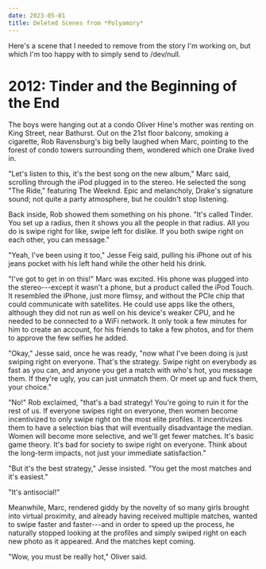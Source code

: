 ```yaml
---
date: 2023-05-01
title: Deleted Scenes from *Polyamory*
---
```


Here's a scene that I needed to remove from the story I'm working on, but which I'm too happy with to simply send to /dev/null.

# 2012: Tinder and the Beginning of the End

The boys were hanging out at a condo Oliver Hine's mother was renting on King Street, near Bathurst. Out on the 21st floor balcony, smoking a cigarette, Rob Ravensburg's big belly laughed when Marc, pointing to the forest of condo towers surrounding them, wondered which one Drake lived in.

"Let's listen to this, it's the best song on the new album," Marc said, scrolling through the iPod plugged in to the stereo. He selected the song "The Ride," featuring The Weeknd. Epic and melancholy, Drake's signature sound; not quite a party atmosphere, but he couldn't stop listening.

Back inside, Rob showed them something on his phone. "It's called Tinder. You set up a radius, then it shows you all the people in that radius. All you do is swipe right for like, swipe left for dislike. If you both swipe right on each other, you can message."

"Yeah, I've been using it too," Jesse Feig said, pulling his iPhone out of his jeans pocket with his left hand while the other held his drink.

"I've got to get in on this!" Marc was excited. His phone was plugged into the stereo---except it wasn't a phone, but a product called the iPod Touch. It resembled the iPhone, just more flimsy, and without the PCIe chip that could communicate with satellites. He could use apps like the others, although they did not run as well on his device's weaker CPU, and he needed to be connected to a WiFi network. It only took a few minutes for him to create an account, for his friends to take a few photos, and for them to approve the few selfies he added.

"Okay," Jesse said, once he was ready, "now what I've been doing is just swiping right on everyone. That's the strategy. Swipe right on everybody as fast as you can, and anyone you get a match with who's hot, you message them. If they're ugly, you can just unmatch them. Or meet up and fuck them, your choice."

"No!" Rob exclaimed, "that's a bad strategy! You're going to ruin it for the rest of us. If everyone swipes right on everyone, then women become incentivized to only swipe right on the most elite profiles. It incentivizes them to have a selection bias that will eventually disadvantage the median. Women will become more selective, and we'll get fewer matches. It's basic game theory. It's bad for society to swipe right on everyone. Think about the long-term impacts, not just your immediate satisfaction."

"But it's the best strategy," Jesse insisted. "You get the most matches and it's easiest."

"It's antisocial!"

Meanwhile, Marc, rendered giddy by the novelty of so many girls brought into virtual proximity, and already having received multiple matches, wanted to swipe faster and faster---and in order to speed up the process, he naturally stopped looking at the profiles and simply swiped right on each new photo as it appeared. And the matches kept coming.

"Wow, you must be really hot," Oliver said.
